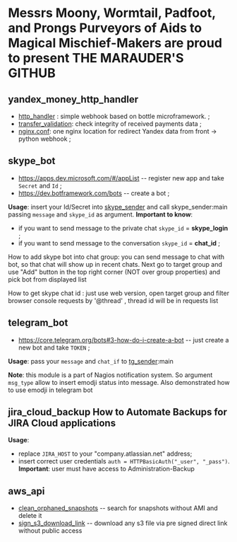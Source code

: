 Messrs Moony, Wormtail, Padfoot, and Prongs
Purveyors of Aids to Magical Mischief-Makers
are proud to present
THE MARAUDER'S GITHUB
=============

**yandex_money_http_handler**
-------
- [http_handler](yandex_money_http_handler/http_handler.py) : simple webhook based on bottle microframework. ;
- [transfer_validation](yandex_money_http_handler/transfer_validation.py): check integrity of received payments data ;
- [nginx.conf](yandex_money_http_handler/nginx.conf): one nginx location for redirect Yandex data from front -> python webhook ;

**skype_bot**
-------
- https://apps.dev.microsoft.com/#/appList -- register new app and take `Secret` and `Id` ;
- https://dev.botframework.com/bots        -- create a bot ;

**Usage**: insert your Id/Secret into [skype_sender](skype_bot/skype_sender.py) and call skype_sender:main passing `message` and `skype_id` as argument.
**Important to know**: 
* if you want to send message to the private chat `skype_id` = **skype_login** ;
* if you want to send message to the conversation `skype_id` = **chat_id** ;
                   
How to add skype bot into chat group: you can send message to chat with bot, so that chat will show up in recent chats. Next go to target group and use "Add" button in the top right corner (NOT over group properties) and pick bot from displayed list

How to get skype chat id : just use web version, open target group and filter browser console requests by '@thread' , thread id will be in requests list

**telegram_bot**
-------
- https://core.telegram.org/bots#3-how-do-i-create-a-bot -- just create a new bot and take `TOKEN` ;

**Usage**: pass your `message` and `chat_if` to [tg_sender](telegram_bot/tg_sender.py):main

**Note**: this module is a part of Nagios notification system. So argument `msg_type` allow to insert emodji status into message. Also demonstrated how to use emodji in telegram bot 

**jira_cloud_backup** How to Automate Backups for JIRA Cloud applications
-------

**Usage**: 
- replace `JIRA_HOST` to your "company.atlassian.net" address; 
- insert correct user credentials `auth = HTTPBasicAuth("_user", "_pass")`. **Important**: user must have access to Administration-Backup 

**aws_api**
-------
- [clean_orphaned_snapshots](aws_api/clean_orphaned_snapshots.py) -- search for snapshots without AMI and delete it
- [sign_s3_download_link](aws_api/sign_s3_download_link.py) -- download any s3 file via pre signed direct link without public access

